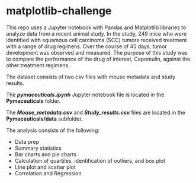 # matplotlib-challenge

This repo uses a Jupyter notebook with Pandas and Matplotlib libraries to analyze data from a recent animal study. In the study, 249 mice who were identified with squamous cell carcinoma (SCC) tumors received treatment with a range of drug regimens. Over the course of 45 days, tumor development was observed and measured. The purpose of this study was to compare the performance of the drug of interest, Capomulin, against the other treatment regimens.

The dataset consists of two csv files with mouse metadata and study results. 

The ***pymaceuticals.ipynb*** Jupyter notebook file is located in the **Pymaceuticals** folder.

The ***Mouse_metadata.csv*** and ***Study_results.csv*** files are located in the **Pymaceuticals/data** subfolder.

The analysis consists of the following:

- Data prep
- Summary statistics
- Bar charts and pie charts
- Calculation of quartiles, identification of outliers, and box plot
- Line plot and scatter plot
- Correlation and Regression
